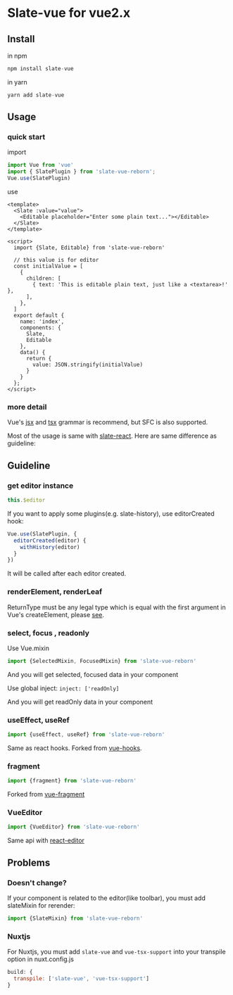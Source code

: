# Slate-vue for vue2.x

## Install

in npm

```javascript
npm install slate-vue
```

in yarn

```javascript
yarn add slate-vue
```

## Usage

### quick start

import

```javascript
import Vue from 'vue'
import { SlatePlugin } from 'slate-vue-reborn';
Vue.use(SlatePlugin)
```

use

```vue
<template>
  <Slate :value="value">
    <Editable placeholder="Enter some plain text..."></Editable>
  </Slate>
</template>

<script>
  import {Slate, Editable} from 'slate-vue-reborn'

  // this value is for editor
  const initialValue = [
    {
      children: [
        { text: 'This is editable plain text, just like a <textarea>!' },
      ],
    },
  ]
  export default {
    name: 'index',
    components: {
      Slate,
      Editable
    },
    data() {
      return {
        value: JSON.stringify(initialValue)
      }
    }
  };
</script>
```

### more detail

Vue's [jsx](https://github.com/vuejs/jsx) and [tsx](https://github.com/wonderful-panda/vue-tsx-support) grammar is recommend, but SFC is also supported.

Most of the usage is same with [slate-react](https://github.com/ianstormtaylor/slate/tree/master/packages/slate-react). Here are same difference as guideline:

## Guideline

### get editor instance

```javascript
this.$editor
```

If you want to apply some plugins(e.g. slate-history), use editorCreated hook:

```javascript
Vue.use(SlatePlugin, {
  editorCreated(editor) {
    withHistory(editor)
  }
})
```

It will be called after each editor created.

### renderElement, renderLeaf

ReturnType must be any legal type which is equal with the first argument in Vue's createElement, please [see](https://vuejs.org/v2/guide/render-function.html#createElement-Arguments).

### select, focus , readonly

Use Vue.mixin
```javascript
import {SelectedMixin, FocusedMixin} from 'slate-vue-reborn'
```
And you will get selected, focused data in your component

Use global inject: ```inject: ['readOnly]``` 

And you will get readOnly data in your component

### useEffect, useRef

```javascript
import {useEffect, useRef} from 'slate-vue-reborn'
```

Same as react hooks. Forked from [vue-hooks](https://github.com/yyx990803/vue-hooks).

### fragment

```javascript
import {fragment} from 'slate-vue-reborn'
```

Forked from [vue-fragment](https://github.com/Thunberg087/vue-fragment)

### VueEditor

```javascript
import {VueEditor} from 'slate-vue-reborn'
```

Same api with [react-editor](https://docs.slatejs.org/libraries/slate-react#reacteditor)

## Problems

### Doesn't change?

If your component is related to the editor(like toolbar), you must add slateMixin for rerender:

```javascript
import {SlateMixin} from 'slate-vue-reborn'
```

### Nuxtjs

For Nuxtjs, you must add ``slate-vue`` and ``vue-tsx-support`` into your transpile option in nuxt.config.js

```javascript
build: { 
  transpile: ['slate-vue', 'vue-tsx-support'] 
}
```
